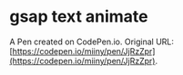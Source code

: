 # gsap text animate

A Pen created on CodePen.io. Original URL: [https://codepen.io/miiny/pen/JjRzZpr](https://codepen.io/miiny/pen/JjRzZpr).

